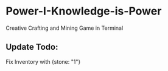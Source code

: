 # Power-I-Knowledge-is-Power
Creative Crafting and Mining Game in Terminal

## Update Todo:
Fix Inventory with {stone: "1"}
